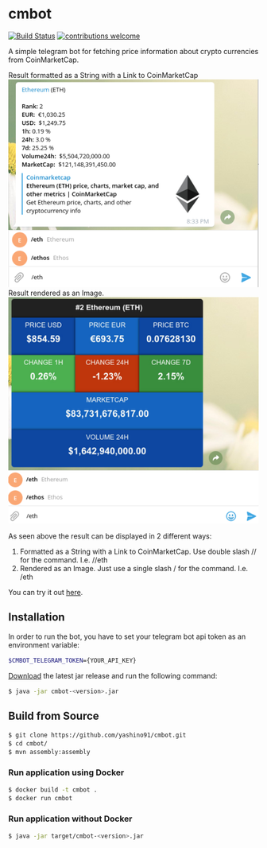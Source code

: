 # cmbot


[![Build Status](https://travis-ci.org/yashino91/cmbot.svg?branch=master)](https://travis-ci.org/yashino91/cmbot)
[![contributions welcome](https://img.shields.io/badge/contributions-welcome-brightgreen.svg?style=flat)](https://github.com/dwyl/esta/issues)


A simple telegram bot for fetching price information about crypto currencies from CoinMarketCap. 

Result formatted as a String with a Link to CoinMarketCap
![Alt text](/screenshots/bot-example.png?raw=true "Bot Example - Formatted as String")
Result rendered as an Image.
![Alt text](/screenshots/bot-example2.png?raw=true "Bot Example - Rendered as Image")


As seen above the result can be displayed in 2 different ways:
1. Formatted as a String with a Link to CoinMarketCap. Use double slash // for the command. I.e. //eth 
2. Rendered as an Image. Just use a single slash / for the command. I.e. /eth

You can try it out  [here](https://telegram.me/PriceLeechBot).


## Installation

In order to run the bot, you have to set your telegram bot api token as an environment variable:


```sh
$CMBOT_TELEGRAM_TOKEN={YOUR_API_KEY}
```

[Download](https://github.com/yashino91/cmbot/releases) the latest jar release and run the following command:

```sh
$ java -jar cmbot-<version>.jar
```


## Build from Source


```sh
$ git clone https://github.com/yashino91/cmbot.git
$ cd cmbot/
$ mvn assembly:assembly
```



### Run application using Docker

```sh
$ docker build -t cmbot .
$ docker run cmbot
```

### Run application without Docker

```sh
$ java -jar target/cmbot-<version>.jar
```
